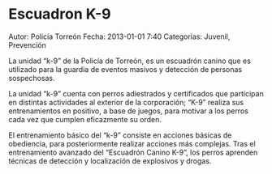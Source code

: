 Escuadron K-9
========

Autor: Policía Torreón
Fecha: 2013-01-01 7:40
Categorías: Juvenil, Prevención

La unidad “k-9” de la Policía de Torreón, es un escuadrón canino que es utilizado para la guardia de eventos masivos y detección de personas sospechosas.                                                           

La unidad “k-9” cuenta con perros adiestrados y certificados que participan en distintas actividades al exterior de la corporación; “K-9” realiza sus entrenamientos en positivo, a base de juegos, para motivar a los perros cada vez que cumplen eficazmente su orden.                                                                                                                                                

El entrenamiento básico del “k-9” consiste en acciones básicas de obediencia, para posteriormente realizar acciones más complejas.                                                                                                                                                      Tras el entrenamiento avanzado del “Escuadrón Canino K-9”, los perros aprenden técnicas de detección y localización de explosivos y drogas.